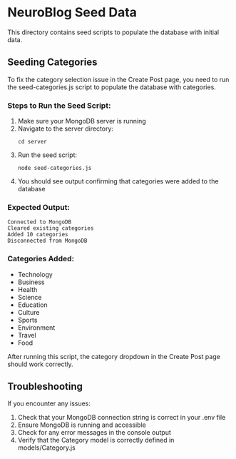 # NeuroBlog Seed Data

This directory contains seed scripts to populate the database with initial data.

## Seeding Categories

To fix the category selection issue in the Create Post page, you need to run the seed-categories.js script to populate the database with categories.

### Steps to Run the Seed Script:

1. Make sure your MongoDB server is running
2. Navigate to the server directory:
   ```
   cd server
   ```
3. Run the seed script:
   ```
   node seed-categories.js
   ```
4. You should see output confirming that categories were added to the database

### Expected Output:
```
Connected to MongoDB
Cleared existing categories
Added 10 categories
Disconnected from MongoDB
```

### Categories Added:
- Technology
- Business
- Health
- Science
- Education
- Culture
- Sports
- Environment
- Travel
- Food

After running this script, the category dropdown in the Create Post page should work correctly.

## Troubleshooting

If you encounter any issues:

1. Check that your MongoDB connection string is correct in your .env file
2. Ensure MongoDB is running and accessible
3. Check for any error messages in the console output
4. Verify that the Category model is correctly defined in models/Category.js